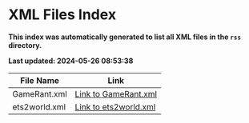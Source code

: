 # XML Files Index
**This index was automatically generated to list all XML files in the `rss` directory.**

**Last updated: 2024-05-26 08:53:38**

| File Name | Link |
|-----------|------|
| GameRant.xml | [Link to GameRant.xml](./GameRant.xml) |
| ets2world.xml | [Link to ets2world.xml](./ets2world.xml) |

